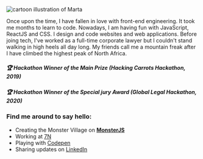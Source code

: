 <img src="https://raw.githubusercontent.com/martatomchuck/martatomchuck/master/images/Marta.svg" alt="cartoon illustration of Marta"></img>

Once upon the time, I have fallen in love with front-end engineering. It took me months to learn to code. Nowadays, I am having fun with JavaScript, ReactJS and CSS. I design and code websites and web applications. Before joing tech, I've worked as a full-time corporate lawyer but I couldn't stand walking in high heels all day long. My friends call me a mountain freak after I have climbed the highest peak of North Africa. 

##### :trophy: Hackathon Winner of the Main Prize (Hacking Carrots Hackathon, 2019)
##### :trophy: Hackathon Winner of the Special jury Award (Global Legal Hackathon, 2020)

### Find me around to say hello:
- Creating the Monster Village on **[MonsterJS](http://monsterjs.com)** 
- Working at [7N](https://www.7n.com/) 
- Playing with [Codepen](https://codepen.io/martatomchuck) 
- Sharing updates on [LinkedIn](https://linkedin.com/in/martatomczakcv) 

